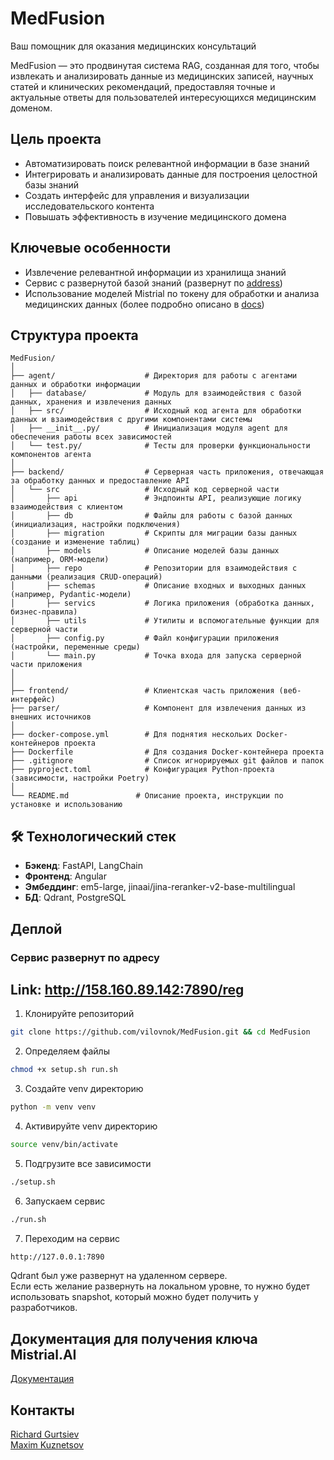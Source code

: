 # MedFusion
Ваш помощник для оказания медицинских консультаций

MedFusion — это продвинутая система RAG, созданная для того, чтобы извлекать и анализировать данные из медицинских записей, научных статей и клинических рекомендаций, предоставляя точные и актуальные ответы для пользователей интересующихся медицинским доменом.

## Цель проекта
- Автоматизировать поиск релевантной информации в базе знаний
- Интегрировать и анализировать данные для построения целостной базы знаний
- Создать интерфейс для управления и визуализации исследовательского контента
- Повышать эффективность в изучение медицинского домена

## Ключевые особенности
- Извлечение релевантной информации из хранилища знаний
- Сервис с развернутой базой знаний (развернут по [address](http://158.160.89.142:7890/reg))
- Использование моделей Mistrial по токену для обработки и анализа медицинских данных (более подробно описано в [docs](https://github.com/vilovnok/MedFusion/tree/master/docs))

## Структура проекта
```
MedFusion/
│
├── agent/                    # Директория для работы с агентами данных и обработки информации
│   ├── database/             # Модуль для взаимодействия с базой данных, хранения и извлечения данных
│   ├── src/                  # Исходный код агента для обработки данных и взаимодействия с другими компонентами системы
│   ├── __init__.py/          # Инициализация модуля agent для обеспечения работы всех зависимостей
│   └── test.py/              # Тесты для проверки функциональности компонентов агента
│
├── backend/                  # Серверная часть приложения, отвечающая за обработку данных и предоставление API
│   └── src                   # Исходный код серверной части
│       ├── api               # Эндпоинты API, реализующие логику взаимодействия с клиентом
│       ├── db                # Файлы для работы с базой данных (инициализация, настройки подключения)
│       ├── migration         # Скрипты для миграции базы данных (создание и изменение таблиц)
│       ├── models            # Описание моделей базы данных (например, ORM-модели)
│       ├── repo              # Репозитории для взаимодействия с данными (реализация CRUD-операций)
│       ├── schemas           # Описание входных и выходных данных (например, Pydantic-модели)
│       ├── servics           # Логика приложения (обработка данных, бизнес-правила)
│       ├── utils             # Утилиты и вспомогательные функции для серверной части
│       ├── config.py         # Файл конфигурации приложения (настройки, переменные среды)
│       └── main.py           # Точка входа для запуска серверной части приложения
│
│
├── frontend/                 # Клиентская часть приложения (веб-интерфейс)           
├── parser/                   # Компонент для извлечения данных из внешних источников
│
├── docker-compose.yml        # Для поднятия нескольих Docker-контейнеров проекта
├── Dockerfile                # Для создания Docker-контейнера проекта
├── .gitignore                # Список игнорируемых git файлов и папок
├── pyproject.toml            # Конфигурация Python-проекта (зависимости, настройки Poetry)
│
└── README.md               # Описание проекта, инструкции по установке и использованию
```

## 🛠 Технологический стек
- **Бэкенд**: FastAPI, LangChain
- **Фронтенд**: Angular
- **Эмбеддинг**: em5-large, jinaai/jina-reranker-v2-base-multilingual
- **БД**: Qdrant, PostgreSQL

## Деплой

### Сервис развернут по адресу
Link: http://158.160.89.142:7890/reg
------

1. Клонируйте репозиторий
```bash
git clone https://github.com/vilovnok/MedFusion.git && cd MedFusion
```
2. Определяем файлы
```bash
chmod +x setup.sh run.sh
```
3. Создайте venv директорию
```bash
python -m venv venv
```
4. Активируйте venv директорию
```bash
source venv/bin/activate
```
5. Подгрузите все зависимости
```bash
./setup.sh
```
6. Запускаем сервис
```bash
./run.sh
```
7. Переходим на сервис
```bash
http://127.0.0.1:7890
```

Qdrant был уже развернут на удаленном сервере.  
Если есть желание развернуть на локальном уровне, то нужно будет использовать snapshot, который можно будет получить у разработчиков.


## Документация для получения ключа Mistrial.AI
[Документация](https://github.com/vilovnok/MedFusion/tree/master/docs)
## Контакты
[Richard Gurtsiev](https://t.me/r1char9)      
[Maxim Kuznetsov](https://t.me/board_and_sword)
